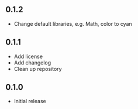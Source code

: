 ## 0.1.2

- Change default libraries, e.g. Math, color to cyan

## 0.1.1

- Add license
- Add changelog
- Clean up repository

## 0.1.0

- Initial release
